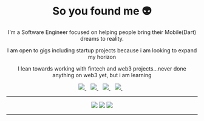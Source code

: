 <h1 align='center'>So you found me 👽</h1>

<p align='center'>I'm a Software Engineer focused on helping people bring their Mobile(Dart) dreams to reality.</p>
<p align='center'>I am open to gigs including startup projects because i am looking to expand my horizon</p>
<p align='center'>I lean towards working with fintech and web3 projects...never done anything on web3 yet, but i am learning</p>


<p align='center'>
<a href="https://wa.me/2347012053471?text=Hello Henry I need you for a gig">
  <img src="https://img.shields.io/badge/WHATSAPP-%2325D366.svg?&style=for-the-badge&logo=whatsapp&logoColor=white" />
</a>&nbsp;&nbsp;
<a href="https://twitter.com/henrydykee1">
  <img src="https://img.shields.io/badge/twitter-%231DA1F2.svg?&style=for-the-badge&logo=twitter&logoColor=white" />
</a>&nbsp;&nbsp;
<a href="https://www.linkedin.com/in/ugochukwu-dike-33027b175/">
  <img src="https://img.shields.io/badge/linkedin-%230077B5.svg?&style=for-the-badge&logo=linkedin&logoColor=white" />
</a>&nbsp;&nbsp;
<a href="mailto:dykeehenry@gmail.com">
  <img src="https://img.shields.io/badge/email me-%23D14836.svg?&style=for-the-badge&logo=gmail&logoColor=white" />
</a>&nbsp;&nbsp;

<hr>

<p align="center">
  <img src ="https://github-readme-stats.vercel.app/api?username=Henrydykee&show_icons=true&count_private=true&theme=darcula&hide_border=true&hide=issues,contribs&bg_color=00000000">
  <img src ="https://github-readme-stats.vercel.app/api/top-langs/?username=Henrydykee&layout=compact&hide_border=true&theme=darcula&bg_color=00000000&langs_count=6">
  <img src ="https://github-readme-streak-stats.herokuapp.com?user=Henrydykee&theme=darcula&hide_border=true&background=FFFFFF00">
</p>

<hr>
 


         


  

